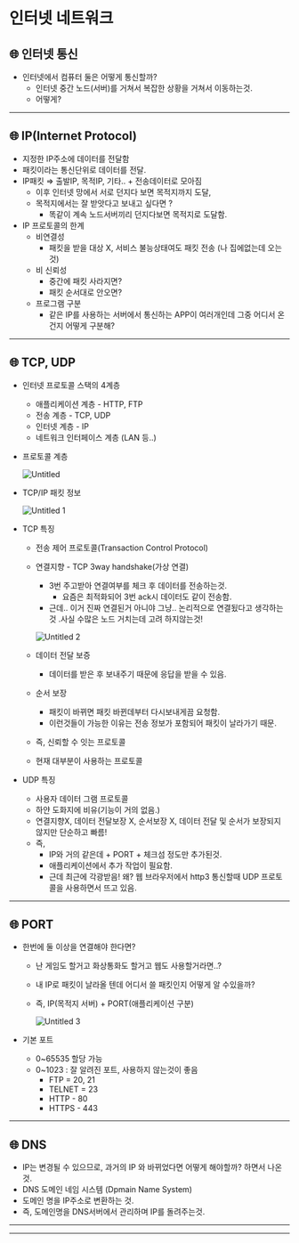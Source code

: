 # 인터넷 네트워크

## 🌐 인터넷 통신

- 인터넷에서 컴퓨터 둘은 어떻게 통신할까?
    - 인터넷 중간 노드(서버)를 거쳐서 복잡한 상황을 거쳐서 이동하는것.
    - 어떻게?

---

## 🌐 IP(Internet Protocol)

- 지정한 IP주소에 데이터를 전달함
- 패킷이라는 통신단위로 데이터를 전달.
- IP패킷 ⇒ 출발IP, 목적IP, 기타.. + 전송데이터로 모아짐
    - 이후 인터넷 망에서 서로 던지다 보면 목적지까지 도달,
    - 목적지에서는 잘 받앗다고 보내고 싶다면 ?
        - 똑같이 계속 노드서버끼리 던지다보면 목적지로 도달함.
- IP 프로토콜의 한계
    - 비연결성
        - 패킷을 받을 대상 X, 서비스 불능상태여도 패킷 전송 (나 집에없는데 오는것)
    - 비 신뢰성
        - 중간에 패킷 사라지면?
        - 패킷 순서대로 안오면?
    - 프로그램 구분
        - 같은 IP를 사용하는 서버에서 통신하는 APP이 여러개인데 그중 어디서 온건지 어떻게 구분해?

---

## 🌐 TCP, UDP

- 인터넷 프로토콜 스택의 4계층
    - 애플리케이션 계층 - HTTP, FTP
    - 전송 계층 - TCP, UDP
    - 인터넷 계층 - IP
    - 네트워크 인터페이스 계층 (LAN 등..)
- 프로토콜 계층
    
    ![Untitled](https://github.com/eejuuung/Spring_Study_Basic/assets/46306166/294f0c66-01da-49d8-829f-9752660eef30)


    
- TCP/IP 패킷 정보
    
    ![Untitled 1](https://github.com/eejuuung/Spring_Study_Basic/assets/46306166/b8c03d01-e056-4e28-baa3-5f62344b3efc)


    
- TCP 특징
    - 전송 제어 프로토콜(Transaction Control Protocol)
    - 연결지향 - TCP 3way handshake(가상 연결)
        - 3번 주고받아 연결여부를 체크 후 데이터를 전송하는것.
            - 요즘은 최적화되어 3번 ack시 데이터도 같이 전송함.
        - 근데.. 이거 진짜 연결된거 아니야 그냥.. 논리적으로 연결됬다고 생각하는것 .사실 수많은 노드 거치는데 고려 하지않는것!
        
        ![Untitled 2](https://github.com/eejuuung/Spring_Study_Basic/assets/46306166/22ef0b2b-6a12-40b8-ae4a-a5b9c3e2ad4e)



        
    - 데이터 전달 보증
        - 데이터를 받은 후 보내주기 때문에 응답을 받을 수 있음.
    - 순서 보장
        - 패킷이 바뀌면 패킷 바뀐데부터 다시보내게끔 요청함.
        - 이런것들이 가능한 이유는 전송 정보가 포함되어 패킷이 날라가기 때문.
    - 즉, 신뢰할 수 잇는 프로토콜
    - 현재 대부분이 사용하는 프로토콜
- UDP 특징
    - 사용자 데이터 그램 프로토콜
    - 하얀 도화지에 비유(기능이 거의 없음.)
    - 연결지향X, 데이터 전달보장 X, 순서보장 X, 데이터 전달 및 순서가 보장되지 않지만 단순하고 빠름!
    - 즉,
        - IP와 거의 같은데 + PORT + 체크섬 정도만 추가된것.
        - 애플리케이션에서 추가 작업이 필요함.
        - 근데 최근에 각광받음! 왜? 웹 브라우저에서 http3 통신할때 UDP 프로토콜을 사용하면서 뜨고 있음.

---

## 🌐 PORT

- 한번에 둘 이상을 연결해야 한다면?
    - 난 게임도 할거고 화상통화도 할거고 웹도 사용할거라면..?
    - 내 IP로 패킷이 날라올 텐데 어디서 쓸 패킷인지 어떻게 알 수있을까?
    - 즉, IP(목적지 서버) + PORT(애플리케이션 구분)
        
       ![Untitled 3](https://github.com/eejuuung/Spring_Study_Basic/assets/46306166/3a565fe4-ddf5-4c3d-a8ec-0e721fa53135)

        
- 기본 포트
    - 0~65535 할당 가능
    - 0~1023 : 잘 알려진 포트, 사용하지 않는것이 좋음
        - FTP = 20, 21
        - TELNET = 23
        - HTTP - 80
        - HTTPS - 443

---

## 🌐 DNS

- IP는 변경될 수 있으므로, 과거의 IP 와 바뀌었다면 어떻게 해야할까? 하면서 나온것.
- DNS 도메인 네임 시스템 (Dpmain Name System)
- 도메인 명을 IP주소로 변환하는 것.
- 즉, 도메인명을 DNS서버에서 관리하며 IP를 돌려주는것.

---

---
